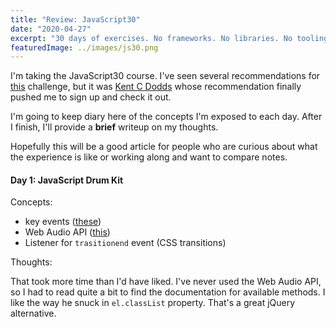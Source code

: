 ```yaml
---
title: "Review: JavaScript30"
date: "2020-04-27"
excerpt: "30 days of exercises. No frameworks. No libraries. No tooling. Just VanillaJS."
featuredImage: ../images/js30.png
---
```


I'm taking the JavaScript30 course. I've seen several recommendations for [this](https://github.com/wesbos/JavaScript30) challenge, but it was [Kent C Dodds](https://kentcdodds.com/) whose recommendation finally pushed me to sign up and check it out.

I'm going to keep diary here of the concepts I'm exposed to each day. After I finish, I'll provide a **brief** writeup on my thoughts.

Hopefully this will be a good article for people who are curious about what the experience is like or working along and want to compare notes.

#### Day 1: JavaScript Drum Kit

Concepts:

- key events ([these](http://keycode.info/))
- Web Audio API ([this](https://developer.mozilla.org/en-US/docs/Web/API/Web_Audio_API))
- Listener for ```trasitionend``` event (CSS transitions)

Thoughts:

That took more time than I'd have liked. I've never used the Web Audio API, so I had to read quite a bit to find the documentation for available methods. I like the way he snuck in ```el.classList``` property. That's a great jQuery alternative.